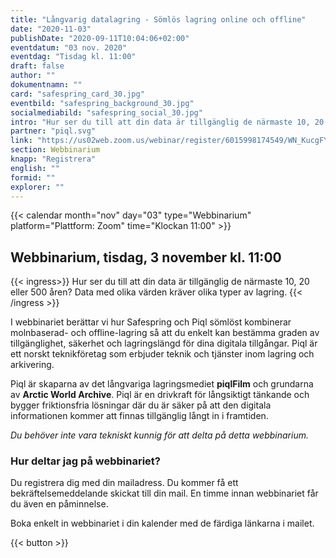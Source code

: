 ```yaml
---
title: "Långvarig datalagring - Sömlös lagring online och offline"
date: "2020-11-03"
publishDate: "2020-09-11T10:04:06+02:00"
eventdatum: "03 nov. 2020"
eventdag: "Tisdag kl. 11:00"
draft: false
author: ""
dokumentnamn: ""
card: "safespring_card_30.jpg"
eventbild: "safespring_background_30.jpg"
socialmediabild: "safespring_social_30.jpg"
intro: "Hur ser du till att din data är tillgänglig de närmaste 10, 20 eller 500 åren?"
partner: "piql.svg"
link: "https://us02web.zoom.us/webinar/register/6015998174549/WN_KucgFY0ZRDKlFJLXaYZedg"
section: Webbinarium
knapp: "Registrera"
english: ""
formid: ""
explorer: ""
---
```


{{< calendar month="nov" day="03" type="Webbinarium" platform="Plattform: Zoom" time="Klockan 11:00" >}}

## Webbinarium, tisdag, 3 november kl. 11:00

{{< ingress>}}
Hur ser du till att din data är tillgänglig de närmaste 10, 20 eller 500 åren? Data med olika värden kräver olika typer av lagring.
{{< /ingress >}}

 I webbinariet berättar vi hur Safespring och Piql sömlöst kombinerar molnbaserad- och offline-lagring så att du enkelt kan bestämma graden av tillgänglighet, säkerhet och lagringslängd för dina digitala tillgångar. Piql är ett norskt teknikföretag som erbjuder teknik och tjänster inom lagring och arkivering.

 Piql är skaparna av det långvariga lagringsmediet **piqlFilm** och grundarna av **Arctic World Archive**. Piql är en drivkraft för långsiktigt tänkande och bygger friktionsfria lösningar där du är säker på att den digitala informationen kommer att finnas tillgänglig långt in i framtiden.

*Du behöver inte vara tekniskt kunnig för att delta på detta webbinarium.*


### Hur deltar jag på webbinariet?
Du registrera dig med din mailadress. Du kommer få ett bekräftelsemeddelande skickat till din mail. En timme innan webbinariet får du även en påminnelse.

Boka enkelt in webbinariet i din kalender med de färdiga länkarna i mailet.

{{< button >}}

